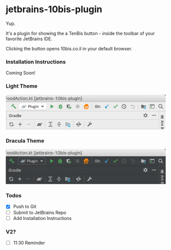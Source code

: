 # jetbrains-10bis-plugin


Yup.

It's a plugin for showing the a TenBis button - inside the toolbar of your favorite JetBrains IDE.

Clicking the button opens 10bis.co.il in your default browser.


### Installation Instructions
Coming Soon!


### Light Theme
![Light Theme](readme/screenshot_light.png)


### Dracula Theme
![Dracula Theme](readme/screenshot_dracula.png)


### Todos
- [x] Push to Git
- [ ] Submit to JetBrains Repo
- [ ] Add Installation Instructions

### V2?
- [ ] 11:30 Reminder
